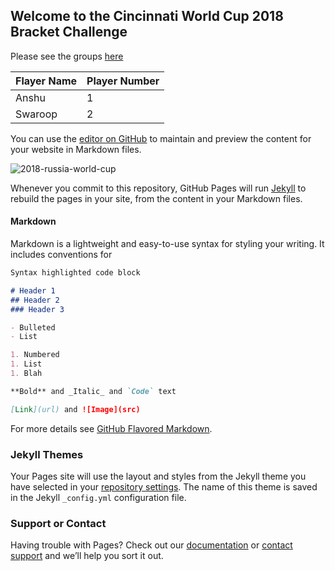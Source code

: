 ﻿## Welcome to the Cincinnati World Cup 2018 Bracket Challenge
 
Please see the groups [here](https://www.google.com/search?{google:acceptedSuggestion}oq=world+cup+groups&sourceid=chrome&ie=UTF-8&q=world+cup+groups#sie=lg;/m/06qjc4;2;/m/030q7;st;fp;1)

| Flayer Name   | Player Number |
| ------------- | ------------- |
| Anshu  | 1 |
| Swaroop  | 2  |

You can use the [editor on GitHub](https://github.com/breadfan18/breadfan18.github.io/edit/master/README.md) to maintain and preview the content for your website in Markdown files.

![2018-russia-world-cup](https://user-images.githubusercontent.com/38883585/39485013-88f0cc42-4d45-11e8-9def-5795b87ae294.jpg)

Whenever you commit to this repository, GitHub Pages will run [Jekyll](https://jekyllrb.com/) to rebuild the pages in your site, from the content in your Markdown files.

#### Markdown

Markdown is a lightweight and easy-to-use syntax for styling your writing. It includes conventions for

```markdown
Syntax highlighted code block

# Header 1
## Header 2
### Header 3

- Bulleted
- List

1. Numbered
1. List
1. Blah

**Bold** and _Italic_ and `Code` text

[Link](url) and ![Image](src)
```

For more details see [GitHub Flavored Markdown](https://guides.github.com/features/mastering-markdown/).

### Jekyll Themes

Your Pages site will use the layout and styles from the Jekyll theme you have selected in your [repository settings](https://github.com/breadfan18/breadfan18.github.io/settings). The name of this theme is saved in the Jekyll `_config.yml` configuration file.

### Support or Contact

Having trouble with Pages? Check out our [documentation](https://help.github.com/categories/github-pages-basics/) or [contact support](https://github.com/contact) and we’ll help you sort it out.
